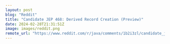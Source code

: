 ```yaml
---
layout: post
blog: "Reddit"
title: "Candidate JEP 468: Derived Record Creation (Preview)"
date: 2024-02-28T21:31:51Z
image: images/reddit.png
remote_url: "https://www.reddit.com/r/java/comments/1b2i3zl/candidate_jep_468_derived_record_creation_preview/"
---
```


